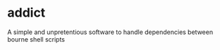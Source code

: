 addict
======

A simple and unpretentious software to handle dependencies between bourne shell scripts
